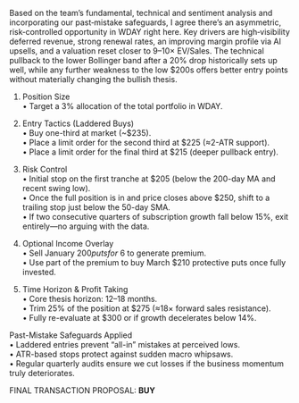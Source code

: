 Based on the team’s fundamental, technical and sentiment analysis and incorporating our past‐mistake safeguards, I agree there’s an asymmetric, risk‐controlled opportunity in WDAY right here. Key drivers are high‐visibility deferred revenue, strong renewal rates, an improving margin profile via AI upsells, and a valuation reset closer to 9–10× EV/Sales. The technical pullback to the lower Bollinger band after a 20% drop historically sets up well, while any further weakness to the low $200s offers better entry points without materially changing the bullish thesis.

1. Position Size  
   • Target a 3% allocation of the total portfolio in WDAY.

2. Entry Tactics (Laddered Buys)  
   • Buy one-third at market (~$235).  
   • Place a limit order for the second third at $225 (≈2-ATR support).  
   • Place a limit order for the final third at $215 (deeper pullback entry).

3. Risk Control  
   • Initial stop on the first tranche at $205 (below the 200-day MA and recent swing low).  
   • Once the full position is in and price closes above $250, shift to a trailing stop just below the 50-day SMA.  
   • If two consecutive quarters of subscription growth fall below 15%, exit entirely—no arguing with the data.

4. Optional Income Overlay  
   • Sell January $200 puts for ~$6 to generate premium.  
   • Use part of the premium to buy March $210 protective puts once fully invested.

5. Time Horizon & Profit Taking  
   • Core thesis horizon: 12–18 months.  
   • Trim 25% of the position at $275 (≈18× forward sales resistance).  
   • Fully re-evaluate at $300 or if growth decelerates below 14%.

Past-Mistake Safeguards Applied  
   • Laddered entries prevent “all-in” mistakes at perceived lows.  
   • ATR-based stops protect against sudden macro whipsaws.  
   • Regular quarterly audits ensure we cut losses if the business momentum truly deteriorates.

FINAL TRANSACTION PROPOSAL: **BUY**